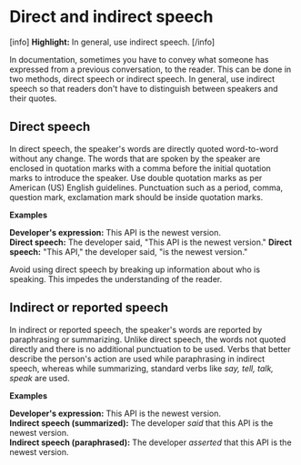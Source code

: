 # Direct and indirect speech

[info] **Highlight:** In general, use indirect speech. [/info]

In documentation, sometimes you have to convey what someone has expressed from a previous conversation, to the reader. This can be done in two methods, direct speech or indirect speech. In general, use indirect speech so that readers don't have to distinguish between speakers and their quotes.

## Direct speech

In direct speech, the speaker's words are directly quoted word-to-word without any change. The words that are spoken by the speaker are enclosed in quotation marks with a comma before the initial quotation marks to introduce the speaker. Use double quotation marks as per American (US) English guidelines. Punctuation such as a period, comma, question mark, exclamation mark should be inside quotation marks.  

**Examples**  

**Developer's expression:** This API is the newest version.  
**Direct speech:** The developer said, "This API is the newest version."
**Direct speech:** "This API," the developer said, "is the newest version."

Avoid using direct speech by breaking up information about who is speaking. This impedes the understanding of the reader.

## Indirect or reported speech

In indirect or reported speech, the speaker's words are reported by paraphrasing or summarizing. Unlike direct speech, the words not quoted directly and there is no additional punctuation to be used. Verbs that better describe the person's action are used while paraphrasing in indirect speech, whereas while summarizing, standard verbs like *say, tell, talk, speak* are used.

**Examples**  

**Developer's expression:** This API is the newest version.  
**Indirect speech (summarized):** The developer *said* that this API is the newest version.  
**Indirect speech (paraphrased):** The developer *asserted* that this API is the newest version.
